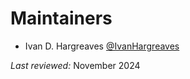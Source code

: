 # Maintainers

- Ivan D. Hargreaves [@IvanHargreaves](https://github.com/IvanHargreaves)

*Last reviewed:* November 2024
